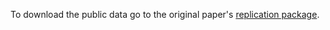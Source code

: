 To download the public data go to the original paper's [replication package](https://doi.org/10.5281/zenodo.14845545).

